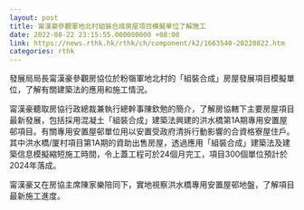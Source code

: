 ```yaml
---
layout: post
title: 甯漢豪參觀軍地北村組裝合成房屋項目模擬單位了解施工
date: 2022-08-22 23:15:55.000000000 +08:00
link: https://news.rthk.hk/rthk/ch/component/k2/1663540-20220822.htm
categories: rthk
---
```


發展局局長甯漢豪參觀房協位於粉嶺軍地北村的「組裝合成」房屋發展項目模擬單位，了解有關建築法的應用和施工情況。

甯漢豪聽取房協行政總裁兼執行總幹事陳欽勉的簡介，了解房協轄下主要房屋項目最新發展，包括採用混凝土「組裝合成」建築法興建的洪水橋第1A期專用安置屋邨項目。有關專用安置屋邨單位用以安置受政府清拆行動影響的合資格寮屋住戶。其中洪水橋/厦村項目第1A期的資助出售房屋，透過應用「組裝合成」建築法及建築信息模擬縮短施工時間，令上蓋工程可於24個月完工，項目300個單位預計於2024年落成。

甯漢豪又在房協主席陳家樂陪同下，實地視察洪水橋專用安置屋邨地盤，了解項目最新施工進度。
